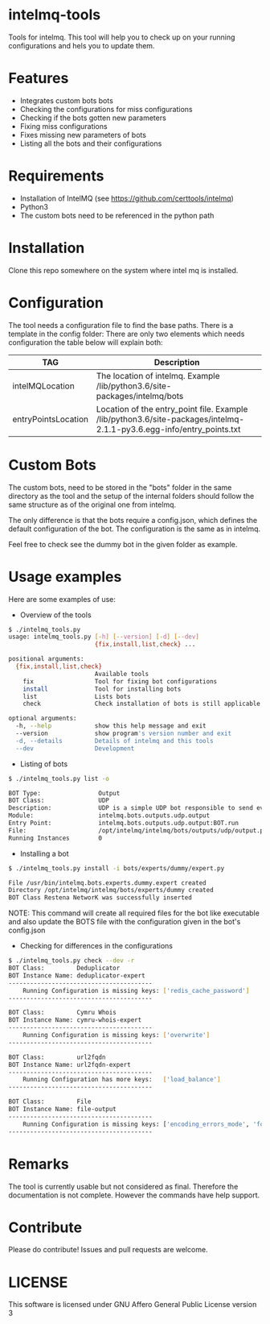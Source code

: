 # intelmq-tools
Tools for intelmq. This tool will help you to check up on your running configurations and hels you to update them.

# Features
* Integrates custom bots bots
* Checking the configurations for miss configurations
* Checking if the bots gotten new parameters
* Fixing miss configurations
* Fixes missing new parameters of bots
* Listing all the bots and their configurations

# Requirements
- Installation of IntelMQ (see https://github.com/certtools/intelmq)
- Python3
- The custom bots need to be referenced in the python path

# Installation
Clone this repo somewhere on the system where intel mq is installed.

# Configuration
The tool needs a configuration file to find the base paths. There is a template in the config folder:
There are only two elements which needs configuration the table below will explain both:

|TAG|Description|
|---|---|
| intelMQLocation  | The location of intelmq. Example /lib/python3.6/site-packages/intelmq/bots  |
|  entryPointsLocation | Location of the entry_point file. Example /lib/python3.6/site-packages/intelmq-2.1.1-py3.6.egg-info/entry_points.txt  |

# Custom Bots
The custom bots, need to be stored in the "bots" folder in the same directory as the tool and the setup of the internal folders should follow the same structure as of the original one from intelmq.

The only difference is that the bots require a config.json, which defines the default configuration of the bot. The configuration is the same as in intelmq.

Feel free to check see the dummy bot in the given folder as example.

# Usage examples
Here are some examples of use:

* Overview of the tools

```bash
$ ./intelmq_tools.py
usage: intelmq_tools.py [-h] [--version] [-d] [--dev]
                        {fix,install,list,check} ...

positional arguments:
  {fix,install,list,check}
                        Available tools
    fix                 Tool for fixing bot configurations
    install             Tool for installing bots
    list                Lists bots
    check               Check installation of bots is still applicable

optional arguments:
  -h, --help            show this help message and exit
  --version             show program's version number and exit
  -d, --details         Details of intelmq and this tools
  --dev                 Development

```

* Listing of bots

```bash
$ ./intelmq_tools.py list -o

BOT Type:                Output
BOT Class:               UDP
Description:             UDP is a simple UDP bot responsible to send events to a udp port (e.g.: syslog daemon). For more explanations about the parameters field, checkout out the README.md
Module:                  intelmq.bots.outputs.udp.output
Entry Point:             intelmq.bots.outputs.udp.output:BOT.run
File:                    /opt/intelmq/intelmq/bots/outputs/udp/output.py
Running Instances        0

```

* Installing a bot

```bash
$ ./intelmq_tools.py install -i bots/experts/dummy/expert.py 

File /usr/bin/intelmq.bots.experts.dummy.expert created
Directory /opt/intelmq/intelmq/bots/experts/dummy created
BOT Class Restena NetworK was successfully inserted
```

NOTE: This command will create all required files for the bot like executable and also update the BOTS file with the configuration given in the bot's config.json

* Checking for differences in the configurations

```bash
$ ./intelmq_tools.py check --dev -r
BOT Class:         Deduplicator
BOT Instance Name: deduplicator-expert
----------------------------------------
    Running Configuration is missing keys: ['redis_cache_password']
----------------------------------------

BOT Class:         Cymru Whois
BOT Instance Name: cymru-whois-expert
----------------------------------------
    Running Configuration is missing keys: ['overwrite']
----------------------------------------

BOT Class:         url2fqdn
BOT Instance Name: url2fqdn-expert
----------------------------------------
    Running Configuration has more keys:   ['load_balance']
----------------------------------------

BOT Class:         File
BOT Instance Name: file-output
----------------------------------------
    Running Configuration is missing keys: ['encoding_errors_mode', 'format_filename', 'keep_raw_field', 'message_jsondict_as_string', 'message_with_type']
----------------------------------------

```

# Remarks
The tool is currently usable but not considered as final. Therefore the documentation is not complete. However the commands have help support.

# Contribute

Please do contribute! Issues and pull requests are welcome.

# LICENSE

This software is licensed under GNU Affero General Public License version 3

